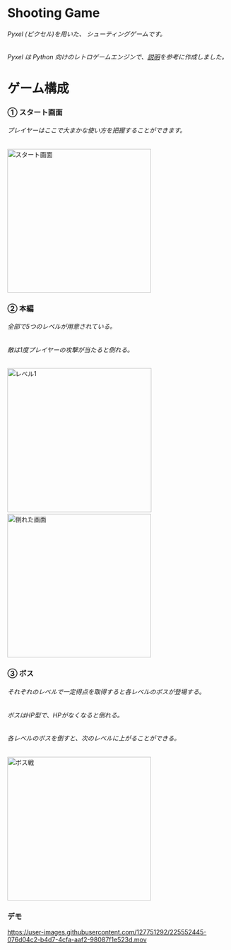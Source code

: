 # Shooting Game
###### Pyxel (ピクセル)を用いた、 シューティングゲームです。
###### Pyxel は Python 向けのレトロゲームエンジンで、[説明](https://github.com/kitao/pyxel/blob/main/docs/README.ja.md)を参考に作成しました。


# ゲーム構成
### ① スタート画面
###### プレイヤーはここで大まかな使い方を把握することができます。
<img width="325" alt="スタート画面" src="https://user-images.githubusercontent.com/127751292/225550213-b04875ee-7f15-4b05-bbb5-80b83166670e.png">


### ② 本編
###### 全部で5つのレベルが用意されている。
###### 敵は1度プレイヤーの攻撃が当たると倒れる。
<p>
<img width="326" alt="レベル1" src="https://user-images.githubusercontent.com/127751292/225553185-75ef5ab4-9a44-4da2-b053-0fcf4daa2c8f.png">　<img width="325" alt="倒れた画面" src="https://user-images.githubusercontent.com/127751292/225553192-623229b4-abc8-40d7-87e6-ffaf5e17704e.png">
 </p>

### ③ ボス
###### それぞれのレベルで一定得点を取得すると各レベルのボスが登場する。
###### ボスはHP型で、HPがなくなると倒れる。
###### 各レベルのボスを倒すと、次のレベルに上がることができる。
<img width="325" alt="ボス戦" src="https://user-images.githubusercontent.com/127751292/225553935-78af0657-74d5-45da-b7a2-7e2fbf7222f0.png">


### デモ
https://user-images.githubusercontent.com/127751292/225552445-076d04c2-b4d7-4cfa-aaf2-98087f1e523d.mov

